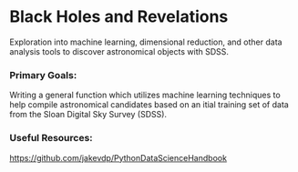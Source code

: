 # Black Holes and Revelations
Exploration into machine learning, dimensional reduction, and other data analysis tools to discover astronomical objects with SDSS.

### Primary Goals:
Writing a general function which utilizes machine learning techniques to help compile astronomical candidates based on an itial training set of data from the Sloan Digital Sky Survey (SDSS).

### Useful Resources:
https://github.com/jakevdp/PythonDataScienceHandbook
